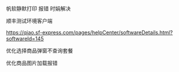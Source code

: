帆软静默打印 报错 时娟解决

顺丰测试环境客户端

https://qiao.sf-express.com/pages/helpCenter/softwareDetails.html?softwareId=145



优化选择商品弹窗不查询套餐

优化商品图片加载报错

